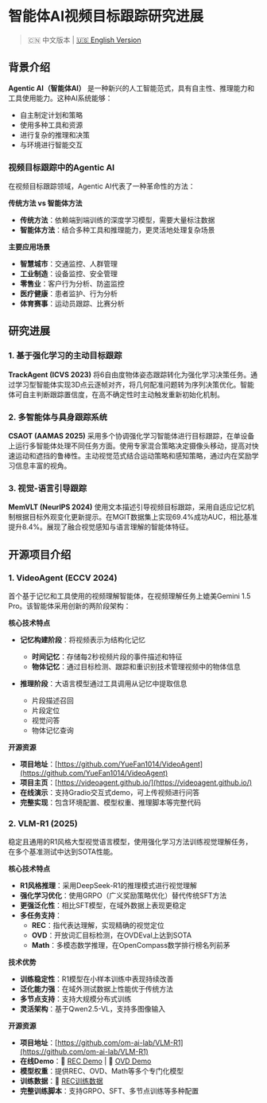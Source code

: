 # 智能体AI视频目标跟踪研究进展

> 🇨🇳 中文版本 | [🇺🇸 English Version](readme.md)

## 背景介绍

**Agentic AI（智能体AI）** 是一种新兴的人工智能范式，具有自主性、推理能力和工具使用能力。这种AI系统能够：
- 自主制定计划和策略
- 使用多种工具和资源
- 进行复杂的推理和决策
- 与环境进行智能交互

### 视频目标跟踪中的Agentic AI

在视频目标跟踪领域，Agentic AI代表了一种革命性的方法：

**传统方法 vs 智能体方法**
- **传统方法**：依赖端到端训练的深度学习模型，需要大量标注数据
- **智能体方法**：结合多种工具和推理能力，更灵活地处理复杂场景

**主要应用场景**
- **智慧城市**：交通监控、人群管理
- **工业制造**：设备监控、安全管理  
- **零售业**：客户行为分析、防盗监控
- **医疗健康**：患者监护、行为分析
- **体育赛事**：运动员跟踪、比赛分析

## 研究进展

### 1. 基于强化学习的主动目标跟踪

**TrackAgent (ICVS 2023)** 将6自由度物体姿态跟踪转化为强化学习决策任务。通过学习型智能体实现3D点云逐帧对齐，将几何配准问题转为序列决策优化。智能体可自主判断跟踪置信度，在高不确定性时主动触发重新初始化机制。

### 2. 多智能体与具身跟踪系统  

**CSAOT (AAMAS 2025)** 采用多个协调强化学习智能体进行目标跟踪，在单设备上运行多智能体处理不同任务方面。使用专家混合策略决定摄像头移动，提高对快速运动和遮挡的鲁棒性。主动视觉范式结合运动策略和感知策略，通过内在奖励学习信息丰富的视角。

### 3. 视觉-语言引导跟踪

**MemVLT (NeurIPS 2024)** 使用文本描述引导视频目标跟踪，采用自适应记忆机制根据目标外观变化更新提示。在MGIT数据集上实现69.4%成功AUC，相比基准提升8.4%。展现了融合视觉感知与语言理解的智能体特征。

## 开源项目介绍

### 1. VideoAgent (ECCV 2024)
首个基于记忆和工具使用的视频理解智能体，在视频理解任务上媲美Gemini 1.5 Pro。该智能体采用创新的两阶段架构：

**核心技术特点**
- **记忆构建阶段**：将视频表示为结构化记忆
  - **时间记忆**：存储每2秒视频片段的事件描述和特征
  - **物体记忆**：通过目标检测、跟踪和重识别技术管理视频中的物体信息

- **推理阶段**：大语言模型通过工具调用从记忆中提取信息
  - 片段描述召回
  - 片段定位
  - 视觉问答
  - 物体记忆查询

**开源资源**
- **项目地址**：[https://github.com/YueFan1014/VideoAgent](https://github.com/YueFan1014/VideoAgent)
- **项目主页**：[https://videoagent.github.io/](https://videoagent.github.io/)
- **在线演示**：支持Gradio交互式demo，可上传视频进行问答
- **完整实现**：包含环境配置、模型权重、推理脚本等完整代码

### 2. VLM-R1 (2025)
稳定且通用的R1风格大型视觉语言模型，使用强化学习方法训练视觉理解任务，在多个基准测试中达到SOTA性能。

**核心技术特点**
- **R1风格推理**：采用DeepSeek-R1的推理模式进行视觉理解
- **强化学习优化**：使用GRPO（广义奖励策略优化）替代传统SFT方法
- **更强泛化性**：相比SFT模型，在域外数据上表现更稳定
- **多任务支持**：
  - **REC**：指代表达理解，实现精确的视觉定位
  - **OVD**：开放词汇目标检测，在OVDEval上达到SOTA
  - **Math**：多模态数学推理，在OpenCompass数学排行榜名列前茅

**技术优势**
- **训练稳定性**：R1模型在小样本训练中表现持续改善
- **泛化能力强**：在域外测试数据上性能优于传统方法
- **多节点支持**：支持大规模分布式训练
- **灵活架构**：基于Qwen2.5-VL，支持多图像输入

**开源资源**
- **项目地址**：[https://github.com/om-ai-lab/VLM-R1](https://github.com/om-ai-lab/VLM-R1)
- **在线Demo**：🤗 [REC Demo](https://huggingface.co/spaces/omlab/VLM-R1-REC) | 🤗 [OVD Demo](https://huggingface.co/spaces/omlab/VLM-R1-OVD)
- **模型权重**：提供REC、OVD、Math等多个专门化模型
- **训练数据**：🤗 [REC训练数据](https://huggingface.co/datasets/omlab/REC-data)
- **完整训练脚本**：支持GRPO、SFT、多节点训练等多种配置


